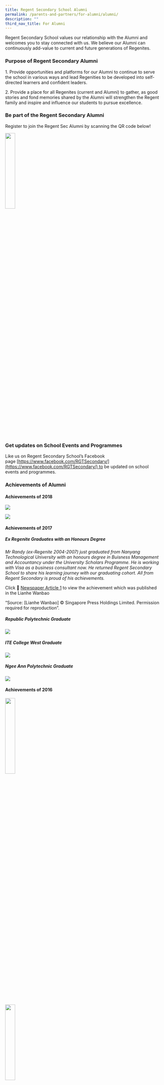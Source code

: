```yaml
---
title: Regent Secondary School Alumni
permalink: /parents-and-partners/for-alumni/alumni/
description: ""
third_nav_title: For Alumni
---
```

Regent Secondary School values our relationship with the Alumni and welcomes you to stay connected with us. We believe our Alumni can continuously add-value to current and future generations of Regenites.

### **Purpose of Regent Secondary Alumni**

1\. Provide opportunities and platforms for our Alumni to continue to serve the school in various ways and lead Regenities to be developed into self-directed learners and confident leaders.

2\. Provide a place for all Regenites (current and Alumni) to gather, as good stories and fond memories shared by the Alumni will strengthen the Regent family and inspire and influence our students to pursue excellence.

### **Be part of the Regent Secondary Alumni**

Register to join the Regent Sec Alumni by scanning the QR code below!

<img src="/images/For%20Alumni/Alumni_QR-300x300.png" 
     style="width:25%">
		 
### **Get updates on School Events and Programmes**

Like us on Regent Secondary School’s Facebook page [https://www.facebook.com/RGTSecondary/](https://www.facebook.com/RGTSecondary/) to be updated on school events and programmes.

### **Achievements of Alumni**
#### **Achievements of 2018**

![](/images/For%20Alumni/37370425_1945674552155539_8707109778100322304_n.jpg)

![](/images/For%20Alumni/Siddiq-Amsyar_Regent.jpg)

#### **Achievements of 2017**

##### **Ex Regenite Graduates with an Honours Degree**


_Mr Randy (ex-Regenite 2004-2007) just graduated from Nanyang Technological University with an honours degree in Buisness Management and Accountancy under the University Scholars Programme. He is working with Visa as a business consultant now. He returned Regent Secondary School to share his learning journey with our graduating cohort. All from Regent Secondary is proud of his achievements._

Click 📰 [Newspaper Article 1](/files/Randy.pdf) to view the achievement which was published in the Lianhe Wanbao

“Source: \[Lianhe Wanbao\] © Singapore Press Holdings Limited. Permission required for reproduction”.

##### Republic Polytechnic Graduate 
![](/images/For%20Alumni/RP-Grad-Former_12_09_17-e1505192740467.png)

##### ITE College West Graduate
![](/images/For%20Alumni/Nurul-Eriyanie-Mohd-Nazri.png)

##### Ngee Ann Polytechnic Graduate
![](/images/For%20Alumni/image001.jpg)

#### **Achievements of 2016**

<img src="/images/For%20Alumni/Siti-zaliha-bte.jpeg" 
     style="width:25%">
		 
<img src="/images/For%20Alumni/lim-xin-ying-1.jpeg" 
     style="width:25%">

<img src="/images/For%20Alumni/republic-poly.jpeg" 
     style="width:25%">

*   Siti Zaliha Binte Othman with a Diploma a Chemical & Pharmaceutical Technology
*   Lim Xin Ying Shirlyn with Diploma in Business Informatics
*   Amanda Ho Qin Yi with Diploma in Supply Chain Management, Republic Award
*   Lee tin Hwee with Diploma in Biomedical Sciences, Polytechnic Foundation Programe Scholarship
*   Max Pang Liang Hui with Diploma in Interactive and Digital Media, Diploma Prize
*   Ang Wei Sheng graduated with a Diploma in Manufacturing Engineering and is the proud recipient of the Siemens Award for Outstanding Project Work
*   Edmund Chen Chye Chai graduated with a Diploma in Motion Graphics & Broadcast Design and is the proud recipient of the Calyon Creativity Award
*   Rachael Lum Hui Ting graduated with a Diploma in Motion Graphics & Broadcast Design and is the proud recipient of the Lee Hsien Loong Award, Infinite Frameworks Gold Medal and Infinite Frameworks Award for Outstanding Project Work (MGBD)
*   Lee Hsien Loong Award presented to Rachael Lum Hui Ting

![](/images/For%20Alumni/rachel-768x768.jpg)

📹 Click [**here**](https://youtu.be/9Fd9I2U06Ko) to watch the video of Lee Hsien Loong Award recipient Rachael Lum.

Edmund Ang Jun Yan studied Diploma of Material Science (School of Applied Science) and has awarded Republic Award

![](/images/For%20Alumni/Edmund-ang.jpg)
[https://www.rp.edu.sg/](https://www.rp.edu.sg/)

#### **Achievements of 2015**

![](/images/For%20Alumni/2015-RP.jpg)

#### **Achievements of 2014**

##### **Nanyang Polytechnic**

Outstanding Graduands 2014

*   **Jonathan Lian Junwen**  
    *Diploma In Sports & Wellness Management* | The Singapore Sports Council Bronze Medal
*   **Tay Guek Cheng Sandra**  
    *Diploma In Visual Communication* | Starlite Silver Medal
*   **Wang Chenhao**  
    *Diploma In Biomedical Engineering* | Bd Medical Bronze Medal
*   **Wynne Celina Effendy**  
    *Diploma In Digital Visual Effects* | Lucasfilm Singapore Silver Medal

#### **Achievements of 2013**

![](/images/For%20Alumni/Gradposter2013-regent-758x1024.jpg)

![](/images/For%20Alumni/123.png)

#### **Achievements of 2012**

![](/images/For%20Alumni/alumni_banner.jpg)

<img src="/images/For%20Alumni/sg_poly.jpg" 
     style="width:50%">
		 
##### **Lim Hong Yi**

Diploma in Maritime Transportation Management

Singapore Shipping Association Prize

Diploma with Merit

##### **Yong Lynn**

Diploma in Financial Informatics

Diploma with Merit

KS Energy Prize


<img src="/images/For%20Alumni/ngee_ann_poly.jpg" 
     style="width:50%">
		 
##### **Adelle Ong Fang Min**

Diploma in Early Childhood Education

Diploma with Merit

PAP Community Foundation Prize

Diploma Plus: Certificate in Business

#### **Michelle Chan Shu Hui**

Diploma in Chinese Media & Communication

Diploma with Merit

Threesixzero Production Prize

<img src="/images/For%20Alumni/ny_poly.jpg" 
     style="width:50%">
		 
##### **Nora Fong Jianyi**

Diploma in Industrial Design

Scanteak Award for Outstanding Project Work

![](/images/For%20Alumni/alumni-nyp-2.jpg)

<img src="/images/For%20Alumni/ajc.jpg" 
     style="width:50%">
		 
##### **Toh Yi An**

GCE A Levels – 5 Distinctions

		 
<img src="/images/For%20Alumni/jjc.jpg" 
     style="width:50%">

##### **Toh Yong Hung**

NTU College Scholarship

### **Our Successful Students**

![](/images/For%20Alumni/successful-student-1.png)
![](/images/For%20Alumni/successful-student-2.png)
![](/images/For%20Alumni/successful-student-3.png)
![](/images/For%20Alumni/successful-student-4.png)
![](/images/For%20Alumni/successful-student-5.png)
![](/images/For%20Alumni/successful-student-6.png)
![](/images/For%20Alumni/successful-student-7.png)
![](/images/For%20Alumni/successful-student-8.png)
![](/images/For%20Alumni/successful-student-9.png)
![](/images/For%20Alumni/successful-student-10.png)
![](/images/For%20Alumni/successful-student-11.png)
![](/images/For%20Alumni/successful-student-12.png)
![](/images/For%20Alumni/successful-student-13.png)
![](/images/For%20Alumni/successful-student-14.png)
![](/images/For%20Alumni/successful-student-15.png)
![](/images/For%20Alumni/successful-student-16.png)
![](/images/For%20Alumni/successful-student-17.png)
![](/images/For%20Alumni/successful-student-18.png)

**_More successful stories coming up!_**